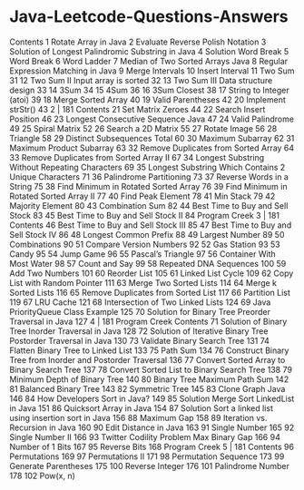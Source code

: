 # Java-Leetcode-Questions-Answers
Contents
1 Rotate Array in Java 
2 Evaluate Reverse Polish Notation 
3 Solution of Longest Palindromic Substring in Java
4 Solution Word Break 
5 Word Break 
6 Word Ladder 
7 Median of Two Sorted Arrays Java 
8 Regular Expression Matching in Java 
9 Merge Intervals 
10 Insert Interval 
11 Two Sum 31
12 Two Sum II Input array is sorted 32
13 Two Sum III Data structure design 33
14 3Sum 34
15 4Sum 36
16 3Sum Closest 38
17 String to Integer (atoi) 39
18 Merge Sorted Array 40
19 Valid Parentheses 42
20 Implement strStr() 43
2 | 181
Contents
21 Set Matrix Zeroes 44
22 Search Insert Position 46
23 Longest Consecutive Sequence Java 47
24 Valid Palindrome 49
25 Spiral Matrix 52
26 Search a 2D Matrix 55
27 Rotate Image 56
28 Triangle 58
29 Distinct Subsequences Total 60
30 Maximum Subarray 62
31 Maximum Product Subarray 63
32 Remove Duplicates from Sorted Array 64
33 Remove Duplicates from Sorted Array II 67
34 Longest Substring Without Repeating Characters 69
35 Longest Substring Which Contains 2 Unique Characters 71
36 Palindrome Partitioning 73
37 Reverse Words in a String 75
38 Find Minimum in Rotated Sorted Array 76
39 Find Minimum in Rotated Sorted Array II 77
40 Find Peak Element 78
41 Min Stack 79
42 Majority Element 80
43 Combination Sum 82
44 Best Time to Buy and Sell Stock 83
45 Best Time to Buy and Sell Stock II 84
Program Creek 3 | 181
Contents
46 Best Time to Buy and Sell Stock III 85
47 Best Time to Buy and Sell Stock IV 86
48 Longest Common Prefix 88
49 Largest Number 89
50 Combinations 90
51 Compare Version Numbers 92
52 Gas Station 93
53 Candy 95
54 Jump Game 96
55 Pascal’s Triangle 97
56 Container With Most Water 98
57 Count and Say 99
58 Repeated DNA Sequences 100
59 Add Two Numbers 101
60 Reorder List 105
61 Linked List Cycle 109
62 Copy List with Random Pointer 111
63 Merge Two Sorted Lists 114
64 Merge k Sorted Lists 116
65 Remove Duplicates from Sorted List 117
66 Partition List 119
67 LRU Cache 121
68 Intersection of Two Linked Lists 124
69 Java PriorityQueue Class Example 125
70 Solution for Binary Tree Preorder Traversal in Java 127
4 | 181 Program Creek
Contents
71 Solution of Binary Tree Inorder Traversal in Java 128
72 Solution of Iterative Binary Tree Postorder Traversal in Java 130
73 Validate Binary Search Tree 131
74 Flatten Binary Tree to Linked List 133
75 Path Sum 134
76 Construct Binary Tree from Inorder and Postorder Traversal 136
77 Convert Sorted Array to Binary Search Tree 137
78 Convert Sorted List to Binary Search Tree 138
79 Minimum Depth of Binary Tree 140
80 Binary Tree Maximum Path Sum 142
81 Balanced Binary Tree 143
82 Symmetric Tree 145
83 Clone Graph Java 146
84 How Developers Sort in Java? 149
85 Solution Merge Sort LinkedList in Java 151
86 Quicksort Array in Java 154
87 Solution Sort a linked list using insertion sort in Java 156
88 Maximum Gap 158
89 Iteration vs. Recursion in Java 160
90 Edit Distance in Java 163
91 Single Number 165
92 Single Number II 166
93 Twitter Codility Problem Max Binary Gap 166
94 Number of 1 Bits 167
95 Reverse Bits 168
Program Creek 5 | 181
Contents
96 Permutations 169
97 Permutations II 171
98 Permutation Sequence 173
99 Generate Parentheses 175
100 Reverse Integer 176
101 Palindrome Number 178
102 Pow(x, n)
